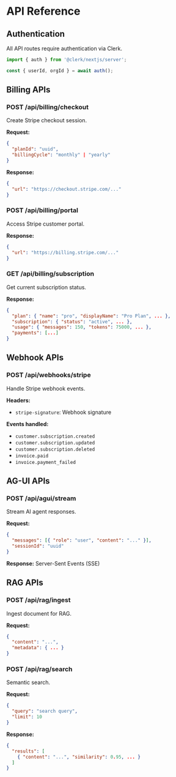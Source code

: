# API Reference

## Authentication

All API routes require authentication via Clerk.

```typescript
import { auth } from '@clerk/nextjs/server';

const { userId, orgId } = await auth();
```

## Billing APIs

### POST /api/billing/checkout

Create Stripe checkout session.

**Request:**
```json
{
  "planId": "uuid",
  "billingCycle": "monthly" | "yearly"
}
```

**Response:**
```json
{
  "url": "https://checkout.stripe.com/..."
}
```

### POST /api/billing/portal

Access Stripe customer portal.

**Response:**
```json
{
  "url": "https://billing.stripe.com/..."
}
```

### GET /api/billing/subscription

Get current subscription status.

**Response:**
```json
{
  "plan": { "name": "pro", "displayName": "Pro Plan", ... },
  "subscription": { "status": "active", ... },
  "usage": { "messages": 150, "tokens": 75000, ... },
  "payments": [...]
}
```

## Webhook APIs

### POST /api/webhooks/stripe

Handle Stripe webhook events.

**Headers:**
- `stripe-signature`: Webhook signature

**Events handled:**
- `customer.subscription.created`
- `customer.subscription.updated`
- `customer.subscription.deleted`
- `invoice.paid`
- `invoice.payment_failed`

## AG-UI APIs

### POST /api/agui/stream

Stream AI agent responses.

**Request:**
```json
{
  "messages": [{ "role": "user", "content": "..." }],
  "sessionId": "uuid"
}
```

**Response:** Server-Sent Events (SSE)

## RAG APIs

### POST /api/rag/ingest

Ingest document for RAG.

**Request:**
```json
{
  "content": "...",
  "metadata": { ... }
}
```

### POST /api/rag/search

Semantic search.

**Request:**
```json
{
  "query": "search query",
  "limit": 10
}
```

**Response:**
```json
{
  "results": [
    { "content": "...", "similarity": 0.95, ... }
  ]
}
```
